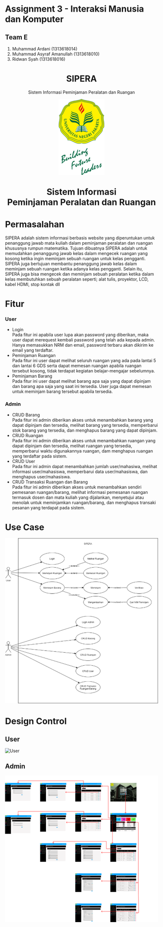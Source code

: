 # Assignment 3 - Interaksi Manusia dan Komputer

## Team E
1. Muhammad Ardani              (1313618014)
2. Muhammad Asyraf Amanullah    (1313618010)
3. Ridwan Syah                  (1313618016)

<h1 align="center">SIPERA</h1>
<p align="center">Sistem Informasi Peminjaman Peralatan dan Ruangan</p>

<p align="center"> 
    <img src="logo.png" align="center" width="150"></img>
</p>

<h1 align="center"> Sistem Informasi </br> Peminjaman Peralatan dan Ruangan </h1>


# Permasalahan
SIPERA adalah sistem informasi berbasis website yang diperuntukan untuk penanggung jawab mata kuliah dalam peminjaman peralatan dan ruangan khususnya rumpun matematika.
Tujuan dibuatnya SIPERA adalah untuk memudahkan penanggung jawab kelas dalam mengecek ruangan yang kosong ketika ingin meminjam sebuah ruangan untuk kelas pengganti. SIPERA juga bertujuan membantu penanggung jawab kelas dalam meminjam sebuah ruangan ketika adanya kelas pengganti. Selain itu, SIPERA juga bisa mengecek dan meminjam sebuah peralatan ketika dalam kelas membutuhkan sebuah peralatan seperti; alat tulis, proyektor, LCD, kabel HDMI, stop kontak dll

# Fitur

### User
- Login <br> Pada fitur ini apabila user lupa akan password yang diberikan, maka user dapat merequest kembali password yang telah ada kepada admin. Hanya memasukkan NRM dan email, password terbaru akan dikirim ke email yang terdaftar.
- Peminjaman Ruangan <br> Pada fitur ini user dapat melihat seluruh ruangan yang ada pada lantai 5 dan lantai 6 GDS serta dapat memesan ruangan apabila ruangan tersebut kosong, tidak terdapat kegiatan belajar-mengajar sebelumnya.
- Peminjaman Barang <br> Pada fitur ini user dapat melihat barang apa saja yang dapat dipinjam dan barang apa saja yang saat ini tersedia. User juga dapat memesan untuk meminjam barang tersebut apabila tersedia.

### Admin
- CRUD Barang <br> Pada fitur ini admin diberikan akses untuk menambahkan barang yang dapat dipinjam dan tersedia, melihat barang yang tersedia, memperbarui stok barang yang tersedia, dan menghapus barang yang dapat dipinjam.
- CRUD Ruangan <br> Pada fitur ini admin diberikan akses untuk menambahkan ruangan yang dapat dipinjam dan tersedia, melihat ruangan yang tersedia, memperbarui waktu digunakannya ruangan, dam menghapus ruangan yang terdaftar pada sistem.
- CRUD User <br> Pada fitur ini admin dapat menambahkan jumlah user/mahasiwa, melihat informasi user/mahasiswa, memperbarui data user/mahasiswa, dan menghapus user/mahasiswa.
- CRUD Transaksi Ruangan dan Barang <br> Pada fitur ini admin diberikan akses untuk menambahkan sendiri pemesanan ruangan/barang, melihat informasi pemesanan ruangan termasuk dosen dan mata kuliah yang dijalankan, menyetujui atau menolak untuk meminjamkan ruangan/barang, dan menghapus transaki pesanan yang terdapat pada sistem.

# Use Case

![Use Case Diagram](docs/Diagram/sipera.png)
# Design Control
## User
![User](docs/Diagram/design-control-user.png)

## Admin
![Admin](docs/Diagram/design-control-admin.png)

